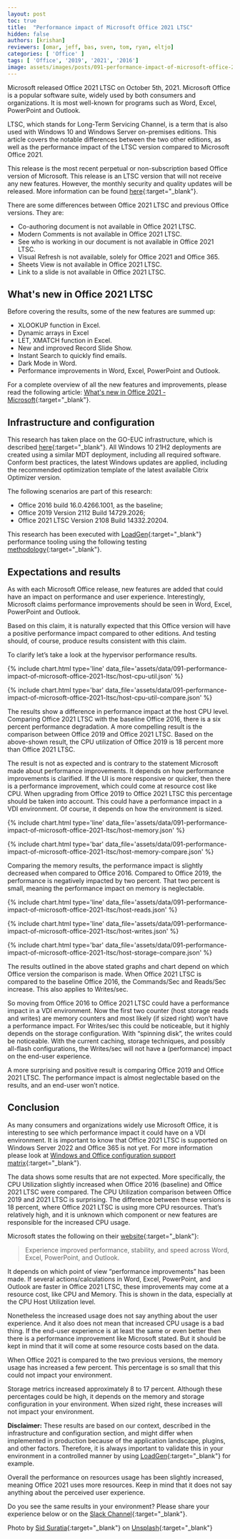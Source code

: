 ```yaml
---
layout: post
toc: true
title:  "Performance impact of Microsoft Office 2021 LTSC"
hidden: false
authors: [krishan]
reviewers: [omar, jeff, bas, sven, tom, ryan, eltjo]
categories: [ 'Office' ]
tags: [ 'Office', '2019', '2021', '2016']
image: assets/images/posts/091-performance-impact-of-microsoft-office-2021-ltsc/performance-impact-of-microsoft-office-2021-ltsc-feature-image.png
---
```

Microsoft released Office 2021 LTSC on October 5th, 2021. Microsoft Office is a popular software suite, widely used by both consumers and organizations. It is most well-known for programs such as Word, Excel, PowerPoint and Outlook.

LTSC, which stands for Long-Term Servicing Channel, is a term that is also used with Windows 10 and Windows Server on-premises editions. This article covers the notable differences between the two other editions, as well as the performance impact of the LTSC version compared to Microsoft Office 2021.

This release is the most recent perpetual or non-subscription based Office version of Microsoft. This release is an LTSC version that will not receive any new features. However, the monthly security and quality updates will be released. More information can be found [here](https://docs.microsoft.com/en-us/officeupdates/update-history-office-2021){:target="_blank"}.

There are some differences between Office 2021 LTSC and previous Office versions. They are:

  * Co-authoring document is not available in Office 2021 LTSC.
  * Modern Comments is not available in Office 2021 LTSC.
  * See who is working in our document is not available in Office 2021 LTSC.
  * Visual Refresh is not available, solely for Office 2021 and Office 365.
  * Sheets View is not available in Office 2021 LTSC.
  * Link to a slide is not available in Office 2021 LTSC.

## What's new in Office 2021 LTSC
Before covering the results, some of the new features are summed up:

  * XLOOKUP function in Excel.
  * Dynamic arrays in Excel
  * LET, XMATCH function in Excel.
  * New and improved Record Slide Show.
  * Instant Search to quickly find emails.
  * Dark Mode in Word.
  * Performance improvements in Word, Excel, PowerPoint and Outlook.

For a complete overview of all the new features and improvements, please read the following article: [What's new in Office 2021 - Microsoft](https://support.microsoft.com/en-us/office/what-s-new-in-office-2021-43848c29-665d-4b1b-bc12-acd2bfb3910a#:~:text=In%20Office%202021%2C%20you'll,features%2C%20and%20so%20much%20more!){:target="_blank"}.

## Infrastructure and configuration
This research has taken place on the GO-EUC infrastructure, which is described [here](https://www.go-euc.com/architecture-and-hardware-setup-overview-2020/){:target="_blank"}. All Windows 10 21H2 deployments are created using a similar MDT deployment, including all required software. Conform best practices, the latest Windows updates are applied, including the recommended optimization template of the latest available Citrix Optimizer version.

The following scenarios are part of this research:
  * Office 2016 build 16.0.4266.1001, as the baseline;
  * Office 2019 Version 2112 Build 14729.2026;
  * Office 2021 LTSC Version 2108 Build 14332.20204.

This research has been executed with [LoadGen](https://www.loadgen.com/){:target="_blank"} performance tooling using the following testing [methodology](https://www.go-euc.com/insight-in-the-testing-methodology-2020/){:target="_blank"}.

## Expectations and results
As with each Microsoft Office release, new features are added that could have an impact on performance and user experience. Interestingly, Microsoft claims performance improvements should be seen in Word, Excel, PowerPoint and Outlook.

Based on this claim, it is naturally expected that this Office version will have a positive performance impact compared to other editions. And testing should, of course, produce results consistent with this claim.

To clarify let’s take a look at the hypervisor performance results.

{% include chart.html type='line' data_file='assets/data/091-performance-impact-of-microsoft-office-2021-ltsc/host-cpu-util.json' %}

{% include chart.html type='bar' data_file='assets/data/091-performance-impact-of-microsoft-office-2021-ltsc/host-cpu-util-compare.json' %}

The results show a difference in performance impact at the host CPU level. Comparing Office 2021 LTSC with the baseline Office 2016, there is a six percent performance degradation. A more compelling result is the comparison between Office 2019 and Office 2021 LTSC. Based on the above-shown result, the CPU utilization of Office 2019 is 18 percent more than Office 2021 LTSC.

The result is not as expected and is contrary to the statement Microsoft made about performance improvements. It depends on how performance improvements is clarified. If the UI is more responsive or quicker, then there is a performance improvement, which could come at resource cost like CPU. When upgrading from Office 2019 to Office 2021 LTSC this percentage should be taken into account. This could have a performance impact in a VDI environment. Of course, it depends on how the environment is sized.

{% include chart.html type='line' data_file='assets/data/091-performance-impact-of-microsoft-office-2021-ltsc/host-memory.json' %}

{% include chart.html type='bar' data_file='assets/data/091-performance-impact-of-microsoft-office-2021-ltsc/host-memory-compare.json' %}

Comparing the memory results, the performance impact is slightly decreased when compared to Office 2016. Compared to Office 2019, the performance is negatively impacted by two percent. That two percent is small, meaning the performance impact on memory is neglectable.

{% include chart.html type='line' data_file='assets/data/091-performance-impact-of-microsoft-office-2021-ltsc/host-reads.json' %}

{% include chart.html type='line' data_file='assets/data/091-performance-impact-of-microsoft-office-2021-ltsc/host-writes.json' %}

{% include chart.html type='bar' data_file='assets/data/091-performance-impact-of-microsoft-office-2021-ltsc/host-storage-compare.json' %}

The results outlined in the above stated graphs and chart depend on which Office version the comparison is made. When Office 2021 LTSC is compared to the baseline Office 2016, the Commands/Sec and Reads/Sec increase. This also applies to Writes/sec.

So moving from Office 2016 to Office 2021 LTSC could have a performance impact in a VDI environment. Now the first two counter (host storage reads and writes) are memory counters and most likely (if sized right) won’t have a performance impact. For Writes/sec this could be noticeable, but it highly depends on the storage configuration. With “spinning disk”, the writes could be noticeable. With the current caching, storage techniques, and possibly all-flash configurations, the Writes/sec will not have a (performance) impact on the end-user experience.

A more surprising and positive result is comparing Office 2019 and Office 2021 LTSC. The performance impact is almost neglectable based on the results, and an end-user won’t notice.

## Conclusion
As many consumers and organizations widely use Microsoft Office, it is interesting to see which performance impact it could have on a VDI environment. It is important to know that Office 2021 LTSC is supported on Windows Server 2022 and Office 365 is not yet. For more information please look at [Windows and Office configuration support matrix](https://query.prod.cms.rt.microsoft.com/cms/api/am/binary/RE2OqRI){:target="_blank"}.

The data shows some results that are not expected. More specifically, the CPU Utilization slightly increased when Office 2016 (baseline) and Office 2021 LTSC were compared. The CPU Utilization comparison between Office 2019 and 2021 LTSC is surprising. The difference between these versions is 18 percent, where Office 2021 LTSC is using more CPU resources. That’s relatively high, and it is unknown which component or new features are responsible for the increased CPU usage.

Microsoft states the following on their [website](https://support.microsoft.com/en-us/office/what-s-new-in-office-2021-43848c29-665d-4b1b-bc12-acd2bfb3910a){:target="_blank"}:

> Experience improved performance, stability, and speed across Word, Excel, PowerPoint, and Outlook.

It depends on which point of view “performance improvements” has been made. If several actions/calculations in Word, Excel, PowerPoint, and Outlook are faster in Office 2021 LTSC, these improvements may come at a resource cost, like CPU and Memory. This is shown in the data, especially at the CPU Host Utilization level.

Nonetheless the increased usage does not say anything about the user experience. And it also does not mean that increased CPU usage is a bad thing. If the end-user experience is at least the same or even better then there is a performance improvement like Microsoft stated. But it should be kept in mind that it will come at some resource costs based on the data.

When Office 2021 is compared to the two previous versions, the memory usage has increased a few percent. This percentage is so small that this could not impact your environment.

Storage metrics increased approximately 8 to 17 percent. Although these percentages could be high, it depends on the memory and storage configuration in your environment. When sized right, these increases will not impact your environment.

**Disclaimer:** These results are based on our context, described in the infrastructure and configuration section, and might differ when implemented in production because of the application landscape, plugins, and other factors. Therefore, it is always important to validate this in your environment in a controlled manner by using [LoadGen](https://www.loadgen.com){:target="_blank"} for example.

Overall the performance on resources usage has been slightly increased, meaning Office 2021 uses more resources. Keep in mind that it does not say anything about the perceived user experience.

Do you see the same results in your environment? Please share your experience below or on the [Slack Channel](https://worldofeuc.slack.com){:target="_blank"}.

Photo by [Sid Suratia](https://unsplash.com/@sid_suratia?utm_source=unsplash&utm_medium=referral&utm_content=creditCopyText){:target="_blank"} on [Unsplash](https://unsplash.com/s/photos/train-office-blur?utm_source=unsplash&utm_medium=referral&utm_content=creditCopyText){:target="_blank"}
